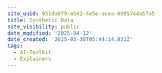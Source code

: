 ```yaml
---
site_uuid: 951da079-eb42-4e5e-acea-6095744a57a5
title: Synthetic Data
site_visibility: public
date_modified: '2025-04-12'
date_created: '2025-03-30T05:44:14.831Z'
tags:
  - AI-Toolkit
  - Explainers
---
```
























































































